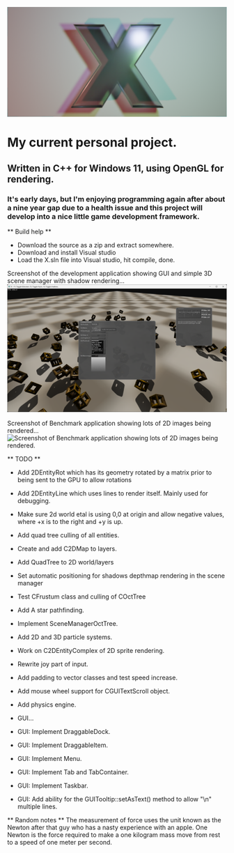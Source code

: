 ![X project logo. A character X, extruded slightly and placed against a quad within the 3D application Blender.](https://github.com/DavidCradock/X/blob/38b6f3ba1d8ecd946eac329807001c5faad6462c/github_images/github_social_image.png)
# My current personal project.
## Written in C++ for Windows 11, using OpenGL for rendering.
### It's early days, but I'm enjoying programming again after about a nine year gap due to a health issue and this project will develop into a nice little game development framework.
** Build help **
- Download the source as a zip and extract somewhere.
- Download and install Visual studio
- Load the X.sln file into Visual studio, hit compile, done.

Screenshot of the development application showing GUI and simple 3D scene manager with shadow rendering...
![Screenshot of the development application showing GUI and simple 3D scene manager with shadow rendering.](https://github.com/DavidCradock/X/blob/e0d565a4164a812c36f54f97c38803a583d7033d/github_images/github_screenshot_2023_07_03.png)

Screenshot of Benchmark application showing lots of 2D images being rendered...
![Screenshot of Benchmark application showing lots of 2D images being rendered.](https://github.com/DavidCradock/X/blob/e0d565a4164a812c36f54f97c38803a583d7033d/github_images/github_screenshot_2023_07_13.png)

** TODO **
- Add 2DEntityRot which has its geometry rotated by a matrix prior to being sent to the GPU to allow rotations
- Add 2DEntityLine which uses lines to render itself. Mainly used for debugging.
- Make sure 2d world etal is using 0,0 at origin and allow negative values, where +x is to the right and +y is up.
- Add quad tree culling of all entities.
- Create and add C2DMap to layers.
- Add QuadTree to 2D world/layers
- Set automatic positioning for shadows depthmap rendering in the scene manager
- Test CFrustum class and culling of COctTree
- Add A star pathfinding.
- Implement SceneManagerOctTree.
- Add 2D and 3D particle systems.
- Work on C2DEntityComplex of 2D sprite rendering.
- Rewrite joy part of input.
- Add padding to vector classes and test speed increase.
- Add mouse wheel support for CGUITextScroll object.

- Add physics engine.
- GUI...
- GUI: Implement DraggableDock.
- GUI: Implement DraggableItem.
- GUI: Implement Menu.
- GUI: Implement Tab and TabContainer.
- GUI: Implement Taskbar.
- GUI: Add ability for the GUITooltip::setAsText() method to allow "\n" multiple lines.

** Random notes **
The measurement of force uses the unit known as the Newton after that guy who has a nasty experience with an apple.
One Newton is the force required to make a one kilogram mass move from rest to a speed of one meter per second.







